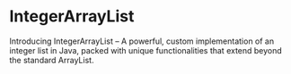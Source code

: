 # IntegerArrayList
Introducing IntegerArrayList – A powerful, custom implementation of an integer list in Java, packed with unique functionalities that extend beyond the standard ArrayList.

